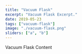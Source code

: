```yaml
---
title: "Vacuum Flask"
excerpt: "Vacuum Flask Excerpt."
date: 2019-05-23
tags: ["vacuum-flask"]
image: "./vacuum-flask.png"
sliders: ["a", "b"]
---
```


Vacuum Flask Content
